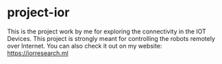 # project-ior
This is the project work by me for exploring the connectivity in the IOT Devices. This project is strongly meant for controlling the robots remotely over Internet. You can also check it out on my website: https://iorresearch.ml

